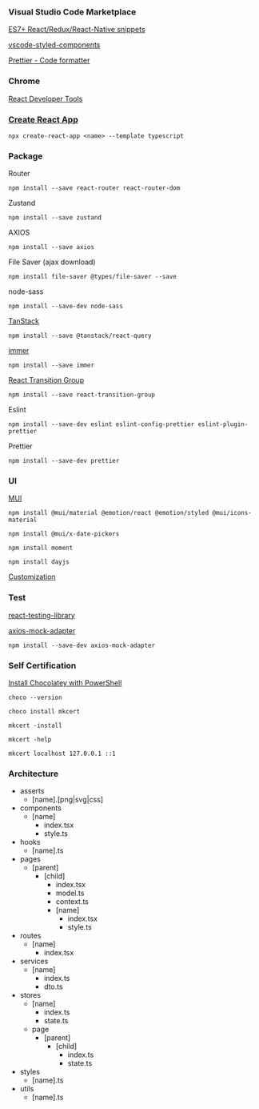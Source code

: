 ### Visual Studio Code Marketplace

[ES7+ React/Redux/React-Native snippets](https://marketplace.visualstudio.com/items?itemName=dsznajder.es7-react-js-snippets)

[vscode-styled-components](https://marketplace.visualstudio.com/items?itemName=styled-components.vscode-styled-components)

[Prettier - Code formatter](https://marketplace.visualstudio.com/items?itemName=esbenp.prettier-vscode)

### Chrome

[React Developer Tools](https://chrome.google.com/webstore/detail/react-developer-tools/fmkadmapgofadopljbjfkapdkoienihi/related)

### [Create React App](https://create-react-app.dev/)

`npx create-react-app <name> --template typescript`

### Package

Router

`npm install --save react-router react-router-dom`

Zustand

`npm install --save zustand`

AXIOS

`npm install --save axios`

File Saver (ajax download)

`npm install file-saver @types/file-saver --save`

node-sass

`npm install --save-dev node-sass`

[TanStack](https://tanstack.com/)

`npm install --save @tanstack/react-query`

[immer](https://immerjs.github.io/immer/)

`npm install --save immer`

[React Transition Group](https://reactcommunity.org/react-transition-group/)

`npm install --save react-transition-group`

Eslint

`npm install --save-dev eslint eslint-config-prettier eslint-plugin-prettier`

Prettier

`npm install --save-dev prettier`

### UI

[MUI](https://mui.com/)

`npm install @mui/material @emotion/react @emotion/styled @mui/icons-material`

`npm install @mui/x-date-pickers`

`npm install moment`

`npm install dayjs`

[Customization](https://mui.com/zh/material-ui/customization/theming/)

### Test

[react-testing-library](https://github.com/testing-library/react-testing-library)

[axios-mock-adapter](https://www.npmjs.com/package/axios-mock-adapter)

`npm install --save-dev axios-mock-adapter`

### Self Certification

[Install Chocolatey with PowerShell](https://docs.chocolatey.org/en-us/choco/setup)

`choco --version`

`choco install mkcert`

`mkcert -install`

`mkcert -help`

`mkcert localhost 127.0.0.1 ::1`

### Architecture

- asserts
  - \[name\].\[png|svg|css\]
- components
  - \[name\]
    - index.tsx
    - style.ts 
- hooks
  - \[name\].ts
- pages
  - \[parent\]
    - \[child\]
	    - index.tsx
	    - model.ts
	    - context.ts 
	    - \[name\]
	      - index.tsx
	      - style.ts
- routes
  - \[name\]
    - index.tsx
- services
  - \[name\]
    - index.ts
    - dto.ts
- stores
  - \[name\]
    - index.ts
    - state.ts
  - page
    - \[parent\]
      - \[child\]
        - index.ts
        - state.ts
- styles
  - \[name\].ts
- utils
  - \[name\].ts
